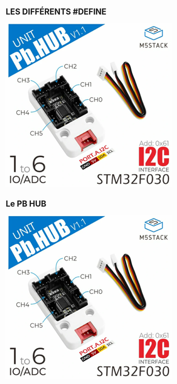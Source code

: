 ## LES DIFFÉRENTS #DEFINE
![screenshot1](https://github.com/Jadoooooou/582-531-COURS7-GR2/blob/main/COMPREHENSION_medias/pbhub_front.png)  

## Le PB HUB
![screenshot1](https://github.com/Jadoooooou/582-531-COURS7-GR2/blob/main/COMPREHENSION_medias/pbhub_front.png)   
